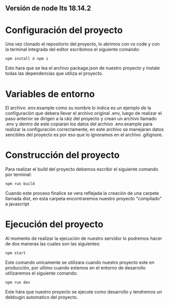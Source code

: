 ## Versión de node lts 18.14.2

# Configuración del proyecto

Una vez clonado el repositorio del proyecto, lo abrimos con vs code y con la terminal integrada del editor escribimos el siguiente comando:

```
npm install ó npm i
```

Esto hara que se lea el archivo package.json de nuestro proyecto y instale todas las dependencias que utiliza el proyecto.

# Variables de entorno

El archivo .env.example como su nombre lo indica es un ejemplo de la configuración que debera llevar el archivo original .env, luego de realizar
el paso anterior se dirigen a la ráiz del proyecto y crean un archivo llamado .env y dentro de este copiaran los datos del archivo .env.example
para realizar la configuración correctamente, en este archivo se manejaran datos sencibles del proyecto es por eso que lo ignoramos en el archivo
.gitignore.

# Construcción del proyecto

Para realizar el build del proyecto debemos escribir el siguiente comando por terminal:

```
npm run build
```

Cuando este proceso finalice se vera reflejada la creación de una carpete llamada dist, en esta carpeta encontraremos nuestro proyecto "compilado" a javascript

# Ejecución del proyecto

Al momento de realizar la ejecución de nuestro servidor lo podremos hacer de dos maneras las cuales son las siguientes:

```
npm start
```

Este comando unicamente se utilizara cuando nuestro proyecto este en producción, por ultimo cuando estemos en el entorno de desarrollo utilizaremos el siguiente comando:

```
npm run dev
```

Este hára que nuestro proyecto se ejecute como desarrollo y tendremos un debbugin automatico del proyecto.
